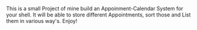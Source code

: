 This is a small Project of mine build an Appoinment-Calendar System for your shell. It will be able to store different Appointments, sort those and List them in various way's. Enjoy!
